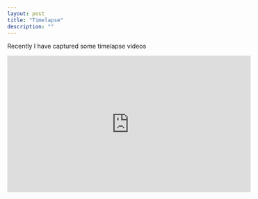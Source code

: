 ```yaml
---
layout: post
title: "Timelapse"
description: ""
---
```

Recently I have captured some timelapse videos 
<iframe width="560" height="315" src="https://www.youtube.com/embed/hp0e0upUHE4" frameborder="0" allow="accelerometer; autoplay; clipboard-write; encrypted-media; gyroscope; picture-in-picture" allowfullscreen></iframe>
